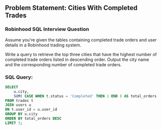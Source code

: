 ## Problem Statement: Cities With Completed Trades
### Robinhood SQL Interview Question

Assume you're given the tables containing completed trade orders and user details in a Robinhood trading system.

Write a query to retrieve the top three cities that have the highest number of completed trade orders listed in descending order. Output the city name and the corresponding number of completed trade orders.

### SQL Query:

```sql
SELECT 
    u.city,
    SUM( CASE WHEN t.status = 'Completed' THEN 1 END ) AS total_orders
FROM trades t 
JOIN users u 
ON t.user_id = u.user_id
GROUP BY u.city
ORDER BY total_orders DESC
LIMIT 3;
